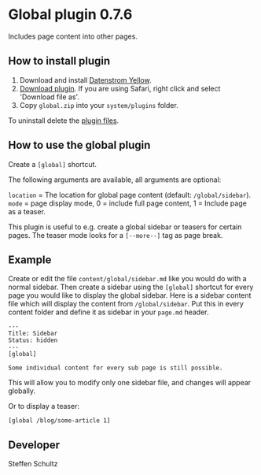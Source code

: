 Global plugin 0.7.6
===================
Includes page content into other pages. 

## How to install plugin

1. Download and install [Datenstrom Yellow](https://github.com/datenstrom/yellow/).
2. [Download plugin](https://github.com/schulle4u/yellow-plugins-schulle4u/raw/master/zip/global.zip). If you are using Safari, right click and select 'Download file as'.
3. Copy `global.zip` into your `system/plugins` folder.

To uninstall delete the [plugin files](update.ini).

## How to use the global plugin

Create a `[global]` shortcut. 

The following arguments are available, all arguments are optional:

`location` = The location for global page content (default: `/global/sidebar`).  
`mode` = page display mode, 0 = include full page content, 1 = Include page as a teaser.  

This plugin is useful to e.g. create a global sidebar or teasers for certain pages. The teaser mode looks for a `[--more--]` tag as page break. 

## Example

Create or edit the file `content/global/sidebar.md` like you would do with a normal sidebar. Then create a sidebar using the `[global]` shortcut for every page you would like to display the global sidebar. Here is a sidebar content file which will display the content from `/global/sidebar`. Put this in every content folder and define it as sidebar in your `page.md` header. 

```
---
Title: Sidebar
Status: hidden
---
[global]

Some individual content for every sub page is still possible.
```

This will allow you to modify only one sidebar file, and changes will appear globally. 

Or to display a teaser: 

```
[global /blog/some-article 1]
```

## Developer

Steffen Schultz
